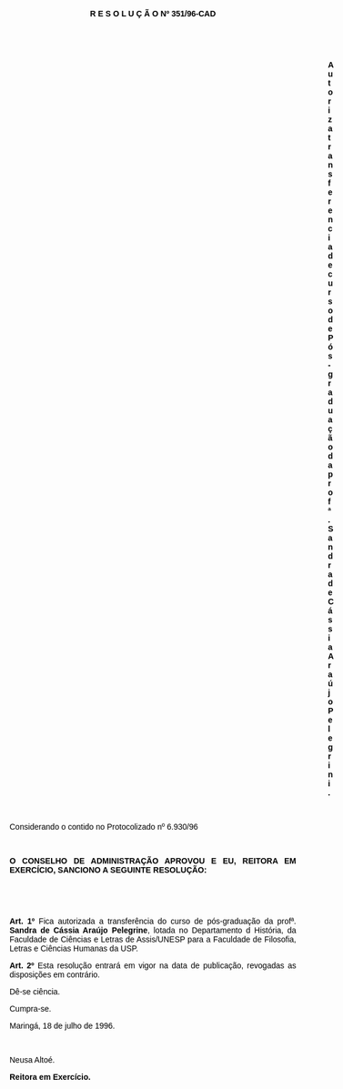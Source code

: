 <BODY TEXT="#000000">

<B><FONT FACE="Arial"><P ALIGN="CENTER">R E S O L U &Ccedil; &Atilde; O Nº 351/96-CAD</P>
</B><P ALIGN="JUSTIFY"></P>
<P ALIGN="JUSTIFY">&nbsp;</P>
<P ALIGN="JUSTIFY">&nbsp;</P><DIR>
<DIR>
<DIR>
<DIR>
<DIR>
<DIR>
<DIR>
<DIR>
<DIR>
<DIR>
<DIR>
<DIR>
<DIR>
<DIR>

<B><P ALIGN="JUSTIFY">Autoriza transferencia de curso de P&oacute;s-gradua&ccedil;&atilde;o da profª. Sandra de C&aacute;ssia Ara&uacute;jo Pelegrini.</P>
</B><P ALIGN="JUSTIFY"></P>
<P ALIGN="JUSTIFY">&nbsp;</P></DIR>
</DIR>
</DIR>
</DIR>
</DIR>
</DIR>
</DIR>
</DIR>
</DIR>
</DIR>
</DIR>
</DIR>
</DIR>
</DIR>

<P ALIGN="JUSTIFY">Considerando o contido no Protocolizado nº 6.930/96 </P>
<P ALIGN="JUSTIFY"></P>
<P ALIGN="JUSTIFY">&nbsp;</P>
<B><P ALIGN="JUSTIFY">O CONSELHO DE ADMINISTRA&Ccedil;&Atilde;O APROVOU E EU, REITORA EM EXERC&Iacute;CIO, SANCIONO A SEGUINTE RESOLU&Ccedil;&Atilde;O:</P>
</B><P ALIGN="JUSTIFY"></P>
<P ALIGN="JUSTIFY">&nbsp;</P>
<P ALIGN="JUSTIFY">&nbsp;</P>
<B><P ALIGN="JUSTIFY">Art. 1º</B>  Fica autorizada a transfer&ecirc;ncia do curso de p&oacute;s-gradua&ccedil;&atilde;o da profª. <B>Sandra de C&aacute;ssia Ara&uacute;jo Pelegrine</B>, lotada no Departamento d Hist&oacute;ria, da Faculdade de Ci&ecirc;ncias e Letras de Assis/UNESP para a Faculdade de Filosofia, Letras e Ci&ecirc;ncias Humanas da USP.</P>
<B><P ALIGN="JUSTIFY">Art. 2º</B>  Esta resolu&ccedil;&atilde;o entrar&aacute; em vigor na data de publica&ccedil;&atilde;o, revogadas as disposi&ccedil;&otilde;es em contr&aacute;rio.</P>
<P ALIGN="JUSTIFY">D&ecirc;-se ci&ecirc;ncia.</P>
<P ALIGN="JUSTIFY">Cumpra-se.</P>
<P ALIGN="JUSTIFY">Maring&aacute;, 18 de julho de 1996.</P>
<P ALIGN="JUSTIFY"></P>
<P ALIGN="JUSTIFY">&nbsp;</P>
<P ALIGN="JUSTIFY">Neusa Alto&eacute;.</P>
<B><P ALIGN="JUSTIFY">Reitora em Exerc&iacute;cio.</P>
</B><P ALIGN="JUSTIFY"></P></FONT></BODY>
